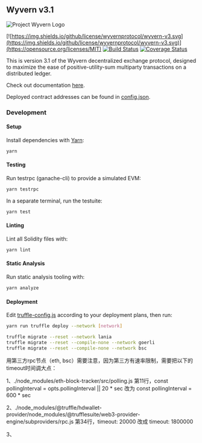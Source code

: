 Wyvern v3.1
-----------

![Project Wyvern Logo](https://media.githubusercontent.com/media/ProjectWyvern/wyvern-branding/master/logo/logo-square-red-transparent-200x200.png?raw=true "Project Wyvern Logo")

[![https://img.shields.io/github/license/wyvernprotocol/wyvern-v3.svg](https://img.shields.io/github/license/wyvernprotocol/wyvern-v3.svg)](https://opensource.org/licenses/MIT) [![Build Status](https://travis-ci.org/wyvernprotocol/wyvern-v3.svg?branch=master)](https://travis-ci.org/wyvernprotocol/wyvern-v3) [![Coverage Status](https://coveralls.io/repos/github/wyvernprotocol/wyvern-v3/badge.svg?branch=master)](https://coveralls.io/github/wyvernprotocol/wyvern-v3?branch=master)

This is version 3.1 of the Wyvern decentralized exchange protocol, designed to maximize the ease of positive-utility-sum multiparty transactions on a distributed ledger.

Check out documentation [here](https://wyvernprotocol.com/docs).

Deployed contract addresses can be found in [config.json](config.json).

### Development

#### Setup

Install dependencies with [Yarn](https://yarnpkg.com/en/):

```bash
yarn
```

#### Testing

Run testrpc (ganache-cli) to provide a simulated EVM:

```bash
yarn testrpc
```

In a separate terminal, run the testuite:

```bash
yarn test
```

#### Linting

Lint all Solidity files with:

```bash
yarn lint
```

#### Static Analysis

Run static analysis tooling with:

```bash
yarn analyze
```

#### Deployment

Edit [truffle-config.js](truffle-config.js) according to your deployment plans, then run:

```bash
yarn run truffle deploy --network [network]
```

```bash
truffle migrate --reset --network lania
truffle migrate --reset --compile-none --network goerli
truffle migrate --reset --compile-none --network bsc
```

用第三方rpc节点（eth, bsc）需要注意，因为第三方有速率限制，需要把以下的timeout时间调大点：

1、./node_modules/eth-block-tracker/src/polling.js
第11行，const pollingInterval = opts.pollingInterval || 20 * sec  改为  const pollingInterval = 600 * sec

2、./node_modules/@truffle/hdwallet-provider/node_modules/@trufflesuite/web3-provider-engine/subproviders/rpc.js
第34行，timeout: 20000  改成  timeout: 1800000

3、